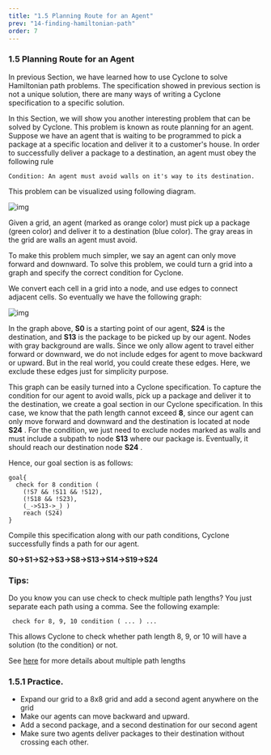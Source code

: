 ```yaml
---
title: "1.5 Planning Route for an Agent"
prev: "14-finding-hamiltonian-path"
order: 7
---
```


### 1.5 Planning Route for an Agent

In previous Section, we have learned how to use Cyclone to solve Hamiltonian path problems. The specification showed in previous section is not a unique solution, there are many ways of writing a Cyclone specification to a specific solution.

In this Section, we will show you another interesting problem that can be solved by Cyclone. This problem is known as route planning for an agent. Suppose we have an agent that is waiting to be programmed to pick a package at a specific location and deliver it to a customer's house. In order to successfully deliver a package to a destination, an agent must obey the following rule

```
Condition: An agent must avoid walls on it's way to its destination.
```

This problem can be visualized using following diagram.

![img](https://classicwuhao.github.io/cyclone_tutorial/chapter1/planning.png)

Given a grid, an agent (marked as orange color) must pick up a package (green color) and deliver it to a destination (blue color). The gray areas in the grid are walls an agent must avoid.

To make this problem much simpler, we say an agent can only move forward and downward. To solve this problem, we could turn a grid into a graph and specify the correct condition for Cyclone.

We convert each cell in a grid into a node, and use edges to connect adjacent cells. So eventually we have the following graph:

![img](https://classicwuhao.github.io/cyclone_tutorial/chapter1/planning_graph.png)

In the graph above, **S0** is a starting point of our agent, **S24** is the destination, and **S13** is the package to be picked up by our agent. Nodes with gray background are walls. Since we only allow agent to travel either forward or downward, we do not include edges for agent to move backward or upward. But in the real world, you could create these edges. Here, we exclude these edges just for simplicity purpose.

This graph can be easily turned into a Cyclone specification. To capture the condition for our agent to avoid walls, pick up a package and deliver it to the destination, we create a goal section in our Cyclone specification. In this case, we know that the path length cannot exceed **8**, since our agent can only move forward and downward and the destination is located at node **S24** . For the condition, we just need to exclude nodes marked as walls and must include a subpath to node **S13** where our package is. Eventually, it should reach our destination node **S24** .

Hence, our goal section is as follows:



```cyclone
goal{ 
  check for 8 condition ( 
    (!S7 && !S11 && !S12), 
    (!S18 && !S23), 
    (_->S13->_) ) 
    reach (S24)
}
```

Compile this specification along with our path conditions, Cyclone successfully finds a path for our agent.



**S0->S1->S2->S3->S8->S13->S14->S19->S24**

### Tips:

Do you know you can use check to check multiple path lengths? You just separate each path using a comma. See the following example:

```
 check for 8, 9, 10 condition ( ... ) ...
```

This allows Cyclone to check whether path length 8, 9, or 10 will have a solution (to the condition) or not.

See [here](https://classicwuhao.github.io/cyclone_tutorial/expr/check-expr.html) for more details about multiple path lengths

### 1.5.1 Practice.

- Expand our grid to a 8x8 grid and add a second agent anywhere on the grid
- Make our agents can move backward and upward.
- Add a second package, and a second destination for our second agent
- Make sure two agents deliver packages to their destination without crossing each other.